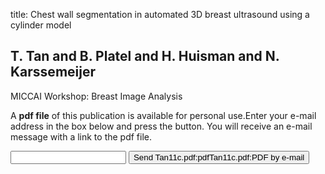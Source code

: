 title: Chest wall segmentation in automated 3D breast ultrasound using a cylinder model

## T. Tan and B. Platel and H. Huisman and N. Karssemeijer
MICCAI Workshop: Breast Image Analysis

A <b>pdf file</b> of this publication is available for personal use.Enter your e-mail address in the box below and press the button. You will receive an e-mail message with a link to the pdf file.
<form action="sender.php">  <input type="text" name="email">  <input type="submit" value="Send Tan11c.pdf:pdfTan11c.pdf:PDF by e-mail"></form>